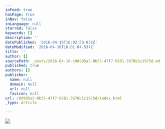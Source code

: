 ```yaml
---
inFeed: true
hasPage: true
inNav: false
inLanguage: null
starred: false
keywords: []
description: ''
datePublished: '2016-04-16T16:02:50.038Z'
dateModified: '2016-04-16T16:01:04.537Z'
title: ''
author: []
sourcePath: _posts/2016-04-16-c9d995a3-0b55-47f7-9681-3670b1c1975d.md
published: true
authors: []
publisher:
  name: null
  domain: null
  url: null
  favicon: null
url: c9d995a3-0b55-47f7-9681-3670b1c1975d/index.html
_type: Article

---
```

![](https://s3-us-west-2.amazonaws.com/the-grid-img/p/7c8939d61a361aa39761f2fbb06db2099dd8cd02.png)